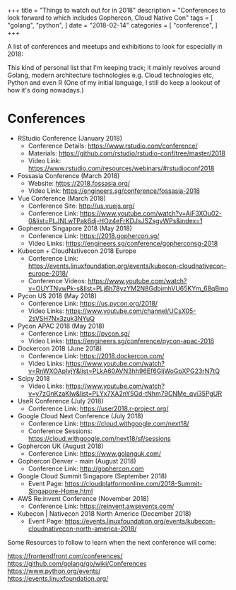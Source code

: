 +++
title = "Things to watch out for in 2018"
description = "Conferences to look forward to which includes Gophercon, Cloud Native Con"
tags = [
    "golang",
    "python",
]
date = "2018-02-14"
categories = [
    "conference",
]
+++

A list of conferences and meetups and exhibitions to look for especially in 2018:

This kind of personal list that I'm keeping track; it mainly revolves around Golang,
modern architecture technologies e.g. Cloud technologies etc, Python and even R (One of my initial language, I still do keep a lookout of how it's doing nowadays.)

# Conferences

- RStudio Conference (January 2018)
  - Conference Details: https://www.rstudio.com/conference/
  - Materials: https://github.com/rstudio/rstudio-conf/tree/master/2018
  - Video Link: https://www.rstudio.com/resources/webinars/#rstudioconf2018
- Fossasia Conference (March 2018)
  - Website: https://2018.fossasia.org/
  - Video Link: https://engineers.sg/conference/fossasia-2018
- Vue Conference (March 2018)
  - Conference Site: http://us.vuejs.org/
  - Conference Link: https://www.youtube.com/watch?v=AiF3XOu02-0&list=PLJNLwTPak6dj-HOz4eFrKDJsJSZsgvWPs&index=1
- Gophercon Singapore 2018 (May 2018)
  - Conference Link: https://2018.gophercon.sg/
  - Video Links: https://engineers.sg/conference/gopherconsg-2018
- Kubecon + CloudNativecon 2018 Europe
  - Conference Link: https://events.linuxfoundation.org/events/kubecon-cloudnativecon-europe-2018/
  - Conference Videos: https://www.youtube.com/watch?v=OUYTNywPk-s&list=PLj6h78yzYM2N8GdbjmhVU65KYm_68qBmo
- Pycon US 2018 (May 2018)
  - Conference Link: https://us.pycon.org/2018/
  - Video Links: https://www.youtube.com/channel/UCsX05-2sVSH7Nx3zuk3NYuQ
- Pycon APAC 2018 (May 2018)
  - Conference Link: https://pycon.sg/
  - Video Links: https://engineers.sg/conference/pycon-apac-2018
- Dockercon 2018 (June 2018)
  - Conference Link: https://2018.dockercon.com/
  - Video Links: https://www.youtube.com/watch?v=RnWXOAplvjY&list=PLkA60AVN3hh96Ef6GljWoGpXPG23rN7tQ
- Scipy 2018
  - Video Links: https://www.youtube.com/watch?v=y7zGnKzaKIw&list=PLYx7XA2nY5Gd-tNhm79CNMe_qvi35PgUR
- UseR Conference (July 2018)
  - Conference Link: https://user2018.r-project.org/
- Google Cloud Next Conference (July 2018)
  - Conference Link: https://cloud.withgoogle.com/next18/
  - Conference Sessions: https://cloud.withgoogle.com/next18/sf/sessions
- Gophercon UK (August 2018)
  - Conference Link: https://www.golanguk.com/
- Gophercon Denver - main (August 2018)
  - Conference Link: http://gophercon.com
- Google Cloud Summit Singapore (September 2018)
  - Event Page: https://cloudplatformonline.com/2018-Summit-Singapore-Home.html
- AWS Re:invent Conference (November 2018)
  - Conference Link: https://reinvent.awsevents.com/
- Kubecon | Nativecon 2018 North Americe (December 2018)
  - Event Page: https://events.linuxfoundation.org/events/kubecon-cloudnativecon-north-america-2018/

Some Resources to follow to learn when the next conference will come:

https://frontendfront.com/conferences/  
https://github.com/golang/go/wiki/Conferences  
https://www.python.org/events/  
https://events.linuxfoundation.org/
